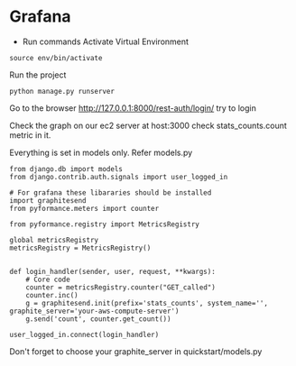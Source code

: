 # Grafana

 - Run commands
  Activate Virtual Environment
  ```
  source env/bin/activate
  ```
  Run the project
  ```
  python manage.py runserver
  ```
  Go to the browser
  http://127.0.0.1:8000/rest-auth/login/
  try to login
  
  Check the graph on our ec2 server at
  host:3000
  check stats_counts.count metric in it.
  

Everything is set in models only.
Refer models.py

```
from django.db import models
from django.contrib.auth.signals import user_logged_in

# For grafana these libararies should be installed
import graphitesend
from pyformance.meters import counter

from pyformance.registry import MetricsRegistry

global metricsRegistry
metricsRegistry = MetricsRegistry()


def login_handler(sender, user, request, **kwargs):
    # Core code
    counter = metricsRegistry.counter("GET_called")
    counter.inc()
    g = graphitesend.init(prefix='stats_counts', system_name='', graphite_server='your-aws-compute-server')
    g.send('count', counter.get_count())

user_logged_in.connect(login_handler)
```
Don't forget to choose your graphite_server in quickstart/models.py
